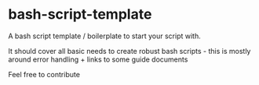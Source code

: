 # bash-script-template
A bash script template / boilerplate to start your script with.

It should cover all basic needs to create robust bash scripts - this is mostly around error handling + links to some guide documents

Feel free to contribute
